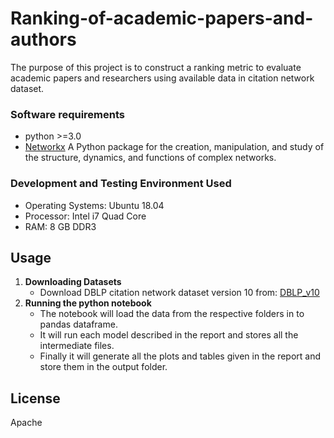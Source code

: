 # Ranking-of-academic-papers-and-authors
The purpose of this project is to construct a ranking metric to evaluate academic papers and researchers using available data in citation network dataset.

### Software requirements
- python >=3.0
- [Networkx](https://networkx.github.io/) A Python package for the creation, manipulation, and study of the structure, dynamics, and functions of complex networks.

### Development and Testing Environment Used
- Operating Systems: Ubuntu 18.04
- Processor: Intel i7 Quad Core
- RAM: 8 GB DDR3

## Usage
1. **Downloading Datasets**
   - Download DBLP citation network dataset version 10 from: [DBLP_v10](https://lfs.aminer.cn/lab-datasets/citation/dblp.v10.zip)
2. **Running the python notebook**
   - The notebook will load the data from the respective folders in to pandas dataframe.
   - It will run each model described in the report and stores all the intermediate files.
   - Finally it will generate all the plots and tables given in the report and store them in the output folder.

## License
Apache



	

